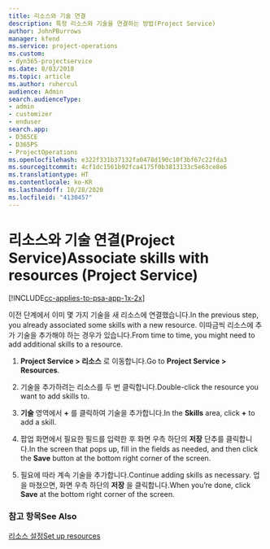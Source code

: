 ```yaml
---
title: 리소스와 기술 연결
description: 특정 리소스와 기술을 연결하는 방법(Project Service)
author: JohnPBurrows
manager: kfend
ms.service: project-operations
ms.custom:
- dyn365-projectservice
ms.date: 8/03/2018
ms.topic: article
ms.author: ruhercul
audience: Admin
search.audienceType:
- admin
- customizer
- enduser
search.app:
- D365CE
- D365PS
- ProjectOperations
ms.openlocfilehash: e322f331b37132fa0478d190c10f3bf67c22fda3
ms.sourcegitcommit: 4cf1dc1561b92fca4175f0b3813133c5e63ce8e6
ms.translationtype: HT
ms.contentlocale: ko-KR
ms.lasthandoff: 10/28/2020
ms.locfileid: "4130457"
---
```

# <a name="associate-skills-with-resources-project-service"></a><span data-ttu-id="08a36-103">리소스와 기술 연결(Project Service)</span><span class="sxs-lookup"><span data-stu-id="08a36-103">Associate skills with resources (Project Service)</span></span>

[!INCLUDE[cc-applies-to-psa-app-1x-2x](../includes/cc-applies-to-psa-app-1x-2x.md)]

<span data-ttu-id="08a36-104">이전 단계에서 이미 몇 가지 기술을 새 리소스에 연결했습니다.</span><span class="sxs-lookup"><span data-stu-id="08a36-104">In the previous step, you already associated some skills with  a new resource.</span></span> <span data-ttu-id="08a36-105">이따금씩 리소스에 추가 기술을 추가해야 하는 경우가 있습니다.</span><span class="sxs-lookup"><span data-stu-id="08a36-105">From time to time, you might need to add additional skills to a resource.</span></span>  
  
1.  <span data-ttu-id="08a36-106">**Project Service > 리소스** 로 이동합니다.</span><span class="sxs-lookup"><span data-stu-id="08a36-106">Go to **Project Service > Resources**.</span></span>  
  
2.  <span data-ttu-id="08a36-107">기술을 추가하려는 리소스를 두 번 클릭합니다.</span><span class="sxs-lookup"><span data-stu-id="08a36-107">Double-click the resource you want to add skills to.</span></span>  
  
3.  <span data-ttu-id="08a36-108">**기술** 영역에서 **+** 를 클릭하여 기술을 추가합니다.</span><span class="sxs-lookup"><span data-stu-id="08a36-108">In the **Skills** area, click **+** to add a skill.</span></span>  
  
4.  <span data-ttu-id="08a36-109">팝업 화면에서 필요한 필드를 입력한 후 화면 우측 하단의 **저장** 단추를 클릭합니다.</span><span class="sxs-lookup"><span data-stu-id="08a36-109">In the screen that pops up, fill in the fields as needed, and then click the **Save** button at the bottom right corner of the screen.</span></span>  
  
5.  <span data-ttu-id="08a36-110">필요에 따라 계속 기술을 추가합니다.</span><span class="sxs-lookup"><span data-stu-id="08a36-110">Continue adding skills as necessary.</span></span> <span data-ttu-id="08a36-111">업을 마쳤으면, 화면 우측 하단의 **저장** 을 클릭합니다.</span><span class="sxs-lookup"><span data-stu-id="08a36-111">When you’re done, click **Save** at the bottom right corner of the screen.</span></span>  
  
### <a name="see-also"></a><span data-ttu-id="08a36-112">참고 항목</span><span class="sxs-lookup"><span data-stu-id="08a36-112">See Also</span></span>  
 [<span data-ttu-id="08a36-113">리소스 설정</span><span class="sxs-lookup"><span data-stu-id="08a36-113">Set up resources</span></span>](../psa/set-up-resources.md)
